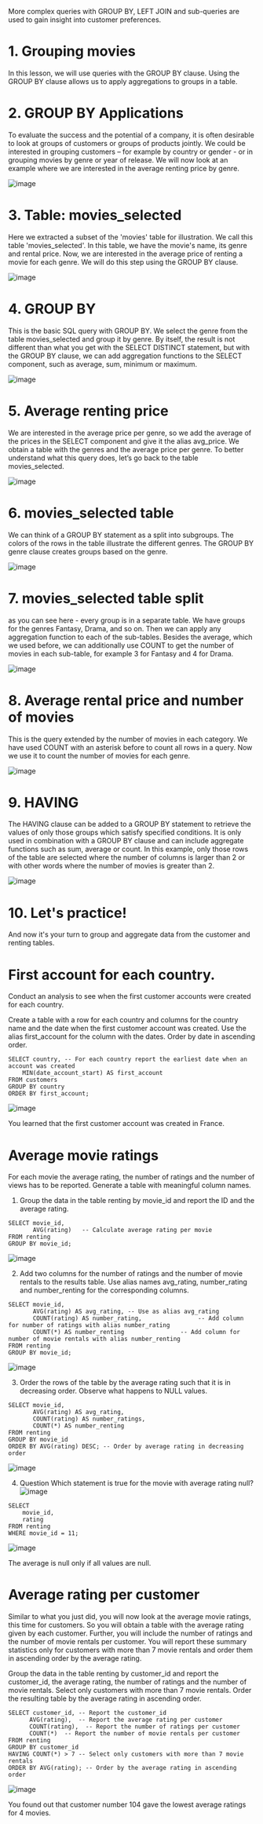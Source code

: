 More complex queries with GROUP BY, LEFT JOIN and sub-queries are used to gain insight into customer preferences.

# 1. Grouping movies

In this lesson, we will use queries with the GROUP BY clause. Using the GROUP BY clause allows us to apply aggregations to groups in a table.

# 2. GROUP BY Applications

To evaluate the success and the potential of a company, it is often desirable to look at groups of customers or groups of products jointly. We could be interested in grouping customers – for example by country or gender - or in grouping movies by genre or year of release. We will now look at an example where we are interested in the average renting price by genre.

![image](https://github.com/artempohribnyi/datacamp/assets/113499718/409ca84f-d425-4124-acf3-78c59f331a50)

# 3. Table: movies_selected

Here we extracted a subset of the 'movies' table for illustration. We call this table 'movies_selected'. In this table, we have the movie's name, its genre and rental price. Now, we are interested in the average price of renting a movie for each genre. We will do this step using the GROUP BY clause.

![image](https://github.com/artempohribnyi/datacamp/assets/113499718/9f1ef5ce-bb47-4ca5-ae5b-d4151557fbb8)

# 4. GROUP BY

This is the basic SQL query with GROUP BY. We select the genre from the table movies_selected and group it by genre. By itself, the result is not different than what you get with the SELECT DISTINCT statement, but with the GROUP BY clause, we can add aggregation functions to the SELECT component, such as average, sum, minimum or maximum.

![image](https://github.com/artempohribnyi/datacamp/assets/113499718/e27fba9b-c825-4199-b3a0-fffdd545168f)

# 5. Average renting price

We are interested in the average price per genre, so we add the average of the prices in the SELECT component and give it the alias avg_price. We obtain a table with the genres and the average price per genre. To better understand what this query does, let’s go back to the table movies_selected.

![image](https://github.com/artempohribnyi/datacamp/assets/113499718/8a2ed6e9-b814-4694-9c6c-8556d9abcdc8)

# 6. movies_selected table

We can think of a GROUP BY statement as a split into subgroups. The colors of the rows in the table illustrate the different genres. The GROUP BY genre clause creates groups based on the genre.

![image](https://github.com/artempohribnyi/datacamp/assets/113499718/b55170dd-bd8b-4736-945c-c5a228403f64)

# 7. movies_selected table split

as you can see here - every group is in a separate table. We have groups for the genres Fantasy, Drama, and so on. Then we can apply any aggregation function to each of the sub-tables. Besides the average, which we used before, we can additionally use COUNT to get the number of movies in each sub-table, for example 3 for Fantasy and 4 for Drama.

![image](https://github.com/artempohribnyi/datacamp/assets/113499718/421ea116-8a35-45fa-b468-35207466d0cd)

# 8. Average rental price and number of movies

This is the query extended by the number of movies in each category. We have used COUNT with an asterisk before to count all rows in a query. Now we use it to count the number of movies for each genre.

![image](https://github.com/artempohribnyi/datacamp/assets/113499718/55a0e2bf-319a-420a-8817-63634c874572)

# 9. HAVING

The HAVING clause can be added to a GROUP BY statement to retrieve the values of only those groups which satisfy specified conditions. It is only used in combination with a GROUP BY clause and can include aggregate functions such as sum, average or count. In this example, only those rows of the table are selected where the number of columns is larger than 2 or with other words where the number of movies is greater than 2.

![image](https://github.com/artempohribnyi/datacamp/assets/113499718/e24f8421-c66e-4854-ba6c-39164fc8f63f)

# 10. Let's practice!

And now it's your turn to group and aggregate data from the customer and renting tables.

# First account for each country.

Conduct an analysis to see when the first customer accounts were created for each country.

Create a table with a row for each country and columns for the country name and the date when the first customer account was created.
Use the alias first_account for the column with the dates.
Order by date in ascending order.

```
SELECT country, -- For each country report the earliest date when an account was created
	MIN(date_account_start) AS first_account
FROM customers
GROUP BY country
ORDER BY first_account;
```
![image](https://github.com/artempohribnyi/datacamp/assets/113499718/f66d6181-8d34-4524-be0f-4be3c4a616b9)

You learned that the first customer account was created in France.

# Average movie ratings

For each movie the average rating, the number of ratings and the number of views has to be reported. Generate a table with meaningful column names.

1. Group the data in the table renting by movie_id and report the ID and the average rating.

```
SELECT movie_id, 
       AVG(rating)   -- Calculate average rating per movie
FROM renting
GROUP BY movie_id;
```
![image](https://github.com/artempohribnyi/datacamp/assets/113499718/ebd387a6-8649-4b50-8ac5-3d48c5902714)

2. Add two columns for the number of ratings and the number of movie rentals to the results table.
Use alias names avg_rating, number_rating and number_renting for the corresponding columns.

```
SELECT movie_id, 
       AVG(rating) AS avg_rating, -- Use as alias avg_rating
       COUNT(rating) AS number_rating,                -- Add column for number of ratings with alias number_rating
       COUNT(*) AS number_renting                -- Add column for number of movie rentals with alias number_renting
FROM renting
GROUP BY movie_id;
```
![image](https://github.com/artempohribnyi/datacamp/assets/113499718/d4581cdf-ce6e-4a79-bb46-5baaa1b2f7e9)

3. Order the rows of the table by the average rating such that it is in decreasing order.
Observe what happens to NULL values.

```
SELECT movie_id, 
       AVG(rating) AS avg_rating,
       COUNT(rating) AS number_ratings,
       COUNT(*) AS number_renting
FROM renting
GROUP BY movie_id
ORDER BY AVG(rating) DESC; -- Order by average rating in decreasing order
```
![image](https://github.com/artempohribnyi/datacamp/assets/113499718/ead45067-de36-4e60-ac52-20eb750bd3cd)

4. Question
Which statement is true for the movie with average rating null?
![image](https://github.com/artempohribnyi/datacamp/assets/113499718/d48adaa1-3a05-468d-b3c4-64a87a4537c7)

```
SELECT 
    movie_id,
    rating
FROM renting
WHERE movie_id = 11;
```
![image](https://github.com/artempohribnyi/datacamp/assets/113499718/07fd0b24-d7b0-4bbf-8194-1cf83bd30fe2)

The average is null only if all values are null.

# Average rating per customer

Similar to what you just did, you will now look at the average movie ratings, this time for customers. So you will obtain a table with the average rating given by each customer. Further, you will include the number of ratings and the number of movie rentals per customer. You will report these summary statistics only for customers with more than 7 movie rentals and order them in ascending order by the average rating.

Group the data in the table renting by customer_id and report the customer_id, the average rating, the number of ratings and the number of movie rentals.
Select only customers with more than 7 movie rentals.
Order the resulting table by the average rating in ascending order.

```
SELECT customer_id, -- Report the customer_id
      AVG(rating),  -- Report the average rating per customer
      COUNT(rating),  -- Report the number of ratings per customer
      COUNT(*)  -- Report the number of movie rentals per customer
FROM renting
GROUP BY customer_id
HAVING COUNT(*) > 7 -- Select only customers with more than 7 movie rentals
ORDER BY AVG(rating); -- Order by the average rating in ascending order
```

![image](https://github.com/artempohribnyi/datacamp/assets/113499718/2ad9068f-1064-425a-b437-7e2a07a57680)

You found out that customer number 104 gave the lowest average ratings for 4 movies.






